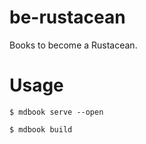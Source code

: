 # be-rustacean
Books to become a Rustacean.

# Usage

```shell
$ mdbook serve --open
```

```shell
$ mdbook build
```
